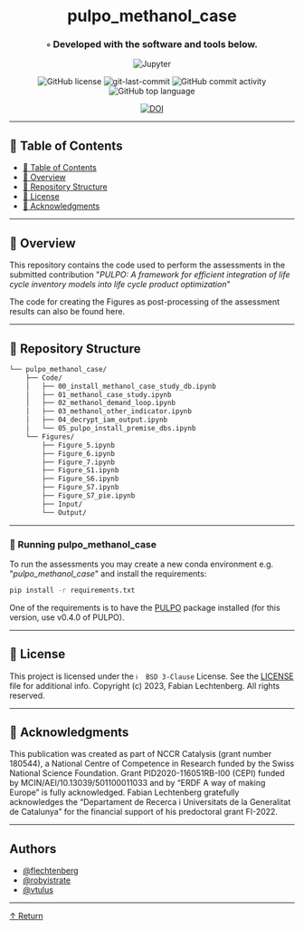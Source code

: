 <div align="center">
<h1 align="center">
<br>pulpo_methanol_case</h1>
<h3>◦ Developed with the software and tools below.</h3>

<p align="center">
<img src="https://img.shields.io/badge/Jupyter-F37626.svg?style&logo=Jupyter&logoColor=white" alt="Jupyter" />
</p>
<img src="https://img.shields.io/github/license/flechtenberg/pulpo_methanol_case?style=flat&color=5D6D7E" alt="GitHub license" />
<img src="https://img.shields.io/github/last-commit/flechtenberg/pulpo_methanol_case?style=flat&color=5D6D7E" alt="git-last-commit" />
<img src="https://img.shields.io/github/commit-activity/m/flechtenberg/pulpo_methanol_case?style=flat&color=5D6D7E" alt="GitHub commit activity" />
<img src="https://img.shields.io/github/languages/top/flechtenberg/pulpo_methanol_case?style=flat&color=5D6D7E" alt="GitHub top language" />
</p>
<a href="https://zenodo.org/badge/latestdoi/700827165"><img src="https://zenodo.org/badge/700827165.svg" alt="DOI"></a>
</div>

---

## 📖 Table of Contents
- [📖 Table of Contents](#-table-of-contents)
- [📍 Overview](#-overview)
- [📂 Repository Structure](#-repository-structure)
- [📄 License](#-license)
- [👏 Acknowledgments](#-acknowledgments)

---

## 📍 Overview

This repository contains the code used to perform the assessments in the submitted contribution 
"*PULPO: A framework for efficient integration of life cycle inventory models into life cycle product optimization*"

The code for creating the Figures as post-processing of the assessment results can also be found here.

---


## 📂 Repository Structure

```sh
└── pulpo_methanol_case/
    ├── Code/
    │   ├── 00_install_methanol_case_study_db.ipynb
    │   ├── 01_methanol_case_study.ipynb
    │   ├── 02_methanol_demand_loop.ipynb
    │   ├── 03_methanol_other_indicator.ipynb
    │   ├── 04_decrypt_iam_output.ipynb
    │   └── 05_pulpo_install_premise_dbs.ipynb
    └── Figures/
        ├── Figure_5.ipynb
        ├── Figure_6.ipynb
        ├── Figure_7.ipynb
        ├── Figure_S1.ipynb
        ├── Figure_S6.ipynb
        ├── Figure_S7.ipynb
        ├── Figure_S7_pie.ipynb
        ├── Input/
        └── Output/
```
---

### 🤖 Running pulpo_methanol_case
To run the assessments you may create a new conda environment e.g. "*pulpo_methanol_case*" and install the requirements:

```sh
pip install -r requirements.txt
```

One of the requirements is to have the [PULPO](https://github.com/flechtenberg/pulpo) package installed (for this version, use v0.4.0 of PULPO).


---

## 📄 License

This project is licensed under the `ℹ️  BSD 3-Clause` License. See the [LICENSE](LICENSE) file for additional info.
Copyright (c) 2023, Fabian Lechtenberg. All rights reserved.

---

## 👏 Acknowledgments

This publication was created as part of NCCR Catalysis (grant number 180544), a National Centre of Competence in Research funded by the Swiss National Science Foundation. Grant PID2020-116051RB-I00 (CEPI) funded by MCIN/AEI/10.13039/501100011033 and by “ERDF A way of making Europe” is fully acknowledged. Fabian Lechtenberg gratefully acknowledges the “Departament de Recerca i Universitats de la Generalitat de Catalunya” for the financial support of his predoctoral grant FI-2022.

---
## Authors
- [@flechtenberg](https://www.github.com/flechtenberg)
- [@robyistrate](https://www.github.com/robyistrate)
- [@vtulus](https://www.github.com/vtulus)
---
[↑ Return](#Top)
